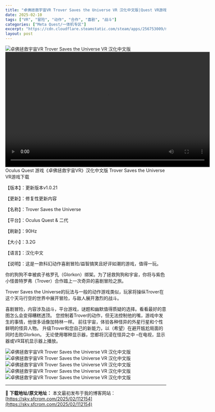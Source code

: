 ```yaml
---
title: "卓佛拯救宇宙VR Trover Saves the Universe VR 汉化中文版|Quest VR游戏"
date: 2025-02-10
tags: ["VR", "冒险", "动作", "合作", "喜剧", "战斗"]
categories: ["Meta Quest/一体机专区"]
excerpt: "https://cdn.cloudflare.steamstatic.com/steam/apps/256753009/movie_max.webm Oculus Quest 游戏《卓佛拯救宇宙VR》汉化中文版 Trover Saves the Universe VR游戏下载 【版本】：更新版本v1&hellip;"
layout: post
---
```


<img title="header202209089.webp" src="https://sky.sfcrom.com/wp-content/uploads/2025/02/20250210_67aa13ce498f9.webp" alt="卓佛拯救宇宙VR Trover Saves the Universe VR 汉化中文版" />
<div style="width: 640px;"><video preload="metadata" controls="controls" width="640" height="360"><source type="video/webm" src="https://cdn.cloudflare.steamstatic.com/steam/apps/256753009/movie_max.webm?_=1" />https://cdn.cloudflare.steamstatic.com/steam/apps/256753009/movie_max.webm</video></div>
Oculus Quest 游戏《卓佛拯救宇宙VR》汉化中文版 Trover Saves the Universe VR游戏下载

【版本】：更新版本v1.0.21

【更新】：修复性更新内容

【名称】：Trover Saves the Universe

【平台】：Oculus Quest &amp; 二代

【刷新】：90Hz

【大小】：3.2G

【语言】：汉化中文

【说明】：这是一款科幻动作喜剧冒险/益智搞笑且好评如潮的游戏，值得一玩。

你的狗狗不幸被疯子格罗孔（Glorkon）绑架。为了拯救狗狗和宇宙，你将与紫色小怪兽特罗弗（Trover）合作踏上一次奇异的喜剧冒险之旅。

Trover Saves the Universe的玩法与一般的动作游戏类似，玩家将操纵Trover在这个天马行空的世界中展开冒险，与敌人展开激烈的战斗。

喜剧冒险，内容涉及战斗，平台游戏，谜题和幽默值得质疑的选择。看看最好的意图怎么会变得糟糕透顶。
您控制着Trover的动作，但无法控制他的嘴，游戏中发生的事情，他很多话像加特林一样。
前往宇宙，体验各种怪异的外星行星和个性鲜明的怪异人物。
升级Trover和您自己的新能力，以（希望）在避开尴尬局面的同时击败Glorkon。
无论使用哪种显示器，您都将沉浸在怪异之​​中 –在电视，显示器或VR耳机显示器上播放。

<img title="ss_1156a93dca6b2080ec38dcce1a0e5a72b2f8212d.1920x1080-800x450.webp" src="https://sky.sfcrom.com/wp-content/uploads/2025/02/20250210_67aa13d0b415d.webp" alt="卓佛拯救宇宙VR Trover Saves the Universe VR 汉化中文版" />
<img title="ss_b0d7496ca057d4f0b5c86f0b750da21f617c0f46.1920x1080-800x450.webp" src="https://sky.sfcrom.com/wp-content/uploads/2025/02/20250210_67aa13d278422.webp" alt="卓佛拯救宇宙VR Trover Saves the Universe VR 汉化中文版" />
<img title="ss_b4aa6b028978266847fee14fe67f616c039175fb.1920x1080-800x450.webp" src="https://sky.sfcrom.com/wp-content/uploads/2025/02/20250210_67aa13d3beb6c.webp" alt="卓佛拯救宇宙VR Trover Saves the Universe VR 汉化中文版" />
<img title="ss_c52fc088069f4fd1deaa75b50a1a4ad5ab7ec768.1920x1080-800x450.webp" src="https://sky.sfcrom.com/wp-content/uploads/2025/02/20250210_67aa13d5850f9.webp" alt="卓佛拯救宇宙VR Trover Saves the Universe VR 汉化中文版" />
<img title="ss_f21a0f04e4f4f874f5eed96a74c4a67a4f8fec56.1920x1080-800x450.webp" src="https://sky.sfcrom.com/wp-content/uploads/2025/02/20250210_67aa13d7cda64.webp" alt="卓佛拯救宇宙VR Trover Saves the Universe VR 汉化中文版" />

---
📖 **下载地址/原文地址：** 本文最初发布于我的博客网站：[https://sky.sfcrom.com/2025/02/112154](https://sky.sfcrom.com/2025/02/112154)
